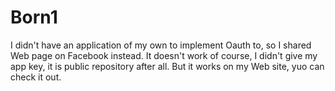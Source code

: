 # Born1
I didn't have an application of my own to implement Oauth to, so I shared Web page on Facebook instead. It doesn't work of course, I didn't give my app key, it is public repository after all. But it works on my Web site, yuo can check it out.
